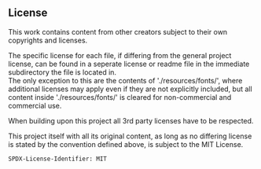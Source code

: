 ## License

This work contains content from other creators  subject to their own copyrights and licenses. 

The specific license for each file, 
if differing from the general project license, can be found in a seperate license or readme file in the immediate 
subdirectory the file is located in. \
The only exception to this are the contents of './resources/fonts/', where additional licenses may apply even if they are 
not explicitly included, but all content inside './resources/fonts/' is cleared for non-commercial and commercial use.

When building upon this project all 3rd party licenses have to be respected.

This project itself with all its original content, as long as no differing license is stated by the convention defined 
above, is subject to the MIT License.

`SPDX-License-Identifier: MIT`